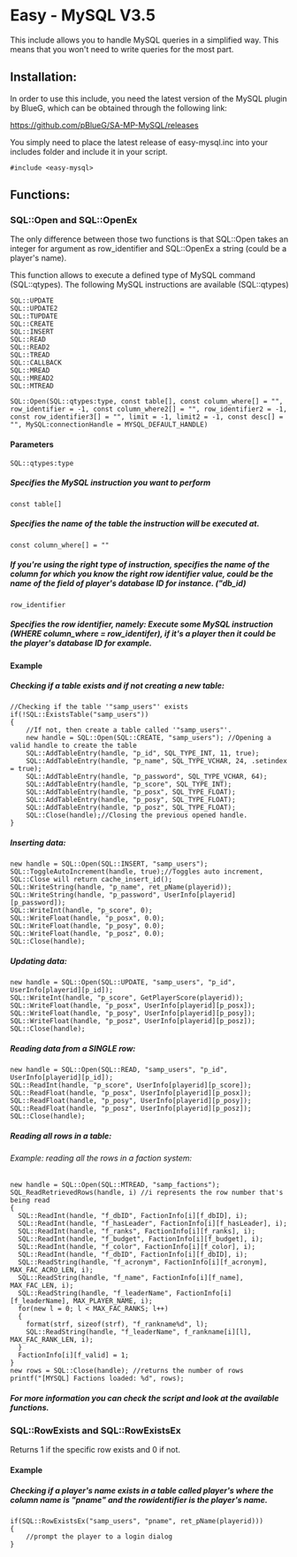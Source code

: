 # Easy - MySQL V3.5

This include allows you to handle MySQL queries in a simplified way. This means that you won't need to write queries for the most part.


## Installation:

In order to use this include, you need the latest version of the MySQL plugin by BlueG, which can be obtained through the following link:

https://github.com/pBlueG/SA-MP-MySQL/releases

You simply need to place the latest release of easy-mysql.inc into your includes folder and include it in your script.

```pawn
#include <easy-mysql>
```

## Functions:

### SQL::Open and SQL::OpenEx

The only difference between those two functions is that SQL::Open takes an integer for argument as row_identifier and SQL::OpenEx a string (could be a player's name).

This function allows to execute a defined type of MySQL command (SQL::qtypes).
The following MySQL instructions are available (SQL::qtypes)
```pawn
SQL::UPDATE
SQL::UPDATE2
SQL::TUPDATE
SQL::CREATE
SQL::INSERT
SQL::READ
SQL::READ2
SQL::TREAD
SQL::CALLBACK
SQL::MREAD
SQL::MREAD2
SQL::MTREAD
```

```pawn
SQL::Open(SQL::qtypes:type, const table[], const column_where[] = "", row_identifier = -1, const column_where2[] = "", row_identifier2 = -1, const row_identifier3[] = "", limit = -1, limit2 = -1, const desc[] = "", MySQL:connectionHandle = MYSQL_DEFAULT_HANDLE)
```

#### Parameters
```pawn
SQL::qtypes:type
```
##### Specifies the MySQL instruction you want to perform
```pawn
const table[]
```
##### Specifies the name of the table the instruction will be executed at.
```pawn
const column_where[] = ""
```
##### If you're using the right type of instruction, specifies the name of the column for which you know the right row identifier value, could be the name of the field of player's database ID for instance. ("db_id) 
```pawn
row_identifier 
```
##### Specifies the row identifier, namely: Execute some MySQL instruction (WHERE column_where = row_identifer), if it's a player then it could be the player's database ID for example.

#### Example

##### Checking if a table exists and if not creating a new table:
```pawn
//Checking if the table '"samp_users"' exists 
if(!SQL::ExistsTable("samp_users")) 
{ 
    //If not, then create a table called '"samp_users"'. 
    new handle = SQL::Open(SQL::CREATE, "samp_users"); //Opening a valid handle to create the table
    SQL::AddTableEntry(handle, "p_id", SQL_TYPE_INT, 11, true); 
    SQL::AddTableEntry(handle, "p_name", SQL_TYPE_VCHAR, 24, .setindex = true); 
    SQL::AddTableEntry(handle, "p_password", SQL_TYPE_VCHAR, 64); 
    SQL::AddTableEntry(handle, "p_score", SQL_TYPE_INT); 
    SQL::AddTableEntry(handle, "p_posx", SQL_TYPE_FLOAT); 
    SQL::AddTableEntry(handle, "p_posy", SQL_TYPE_FLOAT); 
    SQL::AddTableEntry(handle, "p_posz", SQL_TYPE_FLOAT); 
    SQL::Close(handle);//Closing the previous opened handle. 
} 
```

##### Inserting data:
```pawn
new handle = SQL::Open(SQL::INSERT, "samp_users"); 
SQL::ToggleAutoIncrement(handle, true);//Toggles auto increment, SQL::Close will return cache_insert_id(); 
SQL::WriteString(handle, "p_name", ret_pName(playerid)); 
SQL::WriteString(handle, "p_password", UserInfo[playerid][p_password]); 
SQL::WriteInt(handle, "p_score", 0); 
SQL::WriteFloat(handle, "p_posx", 0.0); 
SQL::WriteFloat(handle, "p_posy", 0.0); 
SQL::WriteFloat(handle, "p_posz", 0.0); 
SQL::Close(handle);
```

##### Updating data:
```pawn
new handle = SQL::Open(SQL::UPDATE, "samp_users", "p_id", UserInfo[playerid][p_id]); 
SQL::WriteInt(handle, "p_score", GetPlayerScore(playerid)); 
SQL::WriteFloat(handle, "p_posx", UserInfo[playerid][p_posx]); 
SQL::WriteFloat(handle, "p_posy", UserInfo[playerid][p_posy]); 
SQL::WriteFloat(handle, "p_posz", UserInfo[playerid][p_posz]); 
SQL::Close(handle); 
```
##### Reading data from a SINGLE row:
```pawn
new handle = SQL::Open(SQL::READ, "samp_users", "p_id", UserInfo[playerid][p_id]); 
SQL::ReadInt(handle, "p_score", UserInfo[playerid][p_score]); 
SQL::ReadFloat(handle, "p_posx", UserInfo[playerid][p_posx]); 
SQL::ReadFloat(handle, "p_posy", UserInfo[playerid][p_posy]); 
SQL::ReadFloat(handle, "p_posz", UserInfo[playerid][p_posz]); 
SQL::Close(handle);
```

##### Reading all rows in a table:
###### Example: reading all the rows in a faction system:
```pawn
new handle = SQL::Open(SQL::MTREAD, "samp_factions");
SQL_ReadRetrievedRows(handle, i) //i represents the row number that's being read
{
  SQL::ReadInt(handle, "f_dbID", FactionInfo[i][f_dbID], i);
  SQL::ReadInt(handle, "f_hasLeader", FactionInfo[i][f_hasLeader], i);
  SQL::ReadInt(handle, "f_ranks", FactionInfo[i][f_ranks], i);
  SQL::ReadInt(handle, "f_budget", FactionInfo[i][f_budget], i);
  SQL::ReadInt(handle, "f_color", FactionInfo[i][f_color], i);
  SQL::ReadInt(handle, "f_dbID", FactionInfo[i][f_dbID], i);
  SQL::ReadString(handle, "f_acronym", FactionInfo[i][f_acronym], MAX_FAC_ACRO_LEN, i);
  SQL::ReadString(handle, "f_name", FactionInfo[i][f_name], MAX_FAC_LEN, i);
  SQL::ReadString(handle, "f_leaderName", FactionInfo[i][f_leaderName], MAX_PLAYER_NAME, i);
  for(new l = 0; l < MAX_FAC_RANKS; l++)
  {
    format(strf, sizeof(strf), "f_rankname%d", l);
    SQL::ReadString(handle, "f_leaderName", f_rankname[i][l], MAX_FAC_RANK_LEN, i);
  }
  FactionInfo[i][f_valid] = 1;
}
new rows = SQL::Close(handle); //returns the number of rows
printf("[MYSQL] Factions loaded: %d", rows);
```
##### For more information you can check the script and look at the available functions.

### SQL::RowExists and SQL::RowExistsEx

Returns 1 if the specific row exists and 0 if not.
#### Example
##### Checking if a player's name exists in a table called player's where the column name is "pname" and the rowidentifier is the player's name.
```pawn
if(SQL::RowExistsEx("samp_users", "pname", ret_pName(playerid))) 
{
    //prompt the player to a login dialog
}
```
